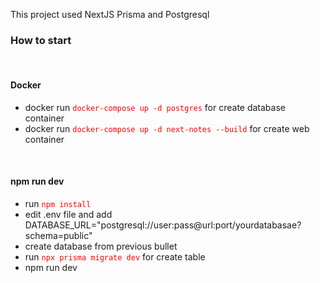 <p>This project used NextJS Prisma and Postgresql</p>

<h3>How to start</h3>
<br/>
<h4>Docker</h4>
<ul type="1">
  <li>docker run <code style="color : red">docker-compose up -d postgres</code> for create database container</li>
  <li>docker run <code style="color : red">docker-compose up -d next-notes --build</code> for create web container</li>
</ul>
<br/>
<h4>npm run dev</h4>
<ul type="1">
  <li>run <code style="color : red">npm install</code></li>
  <li>edit .env file and add DATABASE_URL="postgresql://user:pass@url:port/yourdatabasae?schema=public"</li>
  <li>create database from previous bullet</li>
  <li>run <code style="color : red">npx prisma migrate dev</code> for create table</li>
  <li>npm run dev</li>
</ul>
